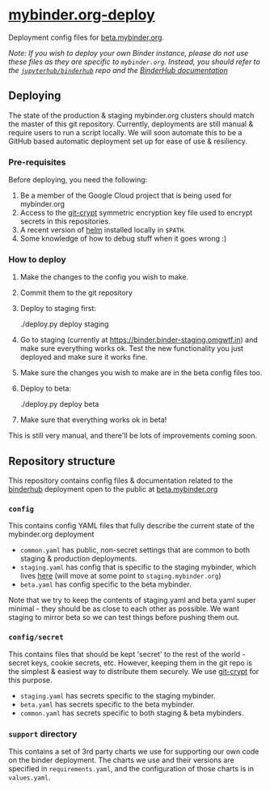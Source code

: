# [mybinder.org-deploy][]

Deployment config files for [beta.mybinder.org](https://beta.mybinder.org).

*Note: If you wish to deploy your own Binder instance, please do not use these
files as they are specific to `mybinder.org`. Instead, you should refer
to the [`jupyterhub/binderhub`][] repo and the [BinderHub documentation][]*

## Deploying

The state of the production & staging mybinder.org clusters should match the
master of this git repository. Currently, deployments are still manual & require
users to run a script locally. We will soon automate this to be a GitHub based
automatic deployment set up for ease of use & resiliency.

### Pre-requisites

Before deploying, you need the following:

1. Be a member of the Google Cloud project that is being used for mybinder.org
2. Access to the [git-crypt](https://github.com/AGWA/git-crypt) symmetric
   encryption key file used to encrypt secrets in this repositories.
3. A recent version of [helm](https://helm.sh/) installed locally in `$PATH`.
4. Some knowledge of how to debug stuff when it goes wrong :)

### How to deploy

1. Make the changes to the config you wish to make.
2. Commit them to the git repository
3. Deploy to staging first:

   ./deploy.py deploy staging

4. Go to staging (currently at https://binder.binder-staging.omgwtf.in) and make sure
   everything works ok. Test the new functionality you just deployed and make sure
   it works fine.
5. Make sure the changes you wish to make are in the beta config files too.
6. Deploy to beta:

   ./deploy.py deploy beta

7. Make sure that everything works ok in beta!

This is still very manual, and there'll be lots of improvements coming soon.

## Repository structure

This repository contains config files & documentation related to the
[binderhub](https://github.com/jupyterhub/binderhub) deployment open to the
public at [beta.mybinder.org](https://beta.mybinder.org)

### `config`

This contains config YAML files that fully describe the current state of the
mybinder.org deployment

- `common.yaml` has public, non-secret settings that are common to both
  staging & production deployments.
- `staging.yaml` has config that is specific to the staging mybinder, which
  lives [here](https://binder.binder-staging.omgwtf.in/) (will move at some
  point to `staging.mybinder.org`)
- `beta.yaml` has config specific to the beta mybinder.

Note that we try to keep the contents of staging.yaml and beta.yaml super minimal -
they should be as close to each other as possible. We want staging to mirror beta
so we can test things before pushing them out.

### `config/secret`

This contains files that should be kept 'secret' to the rest of the world - secret
keys, cookie secrets, etc. However, keeping them in the git repo is the simplest &
easiest way to distribute them securely. We use [git-crypt](https://github.com/AGWA/git-crypt)
for this purpose.

- `staging.yaml` has secrets specific to the staging mybinder.
- `beta.yaml` has secrets specific to the beta mybinder.
- `common.yaml` has secrets specific to both staging & beta mybinders.

### `support` directory

This contains a set of 3rd party charts we use for supporting our own code
on the binder deployment. The charts we use and their versions are specified
in `requirements.yaml`, and the configuration of those charts is in
`values.yaml`.

[mybinder.org-deploy]: https://github.com/jupyterhub/mybinder.org-deploy
[BinderHub documentation]: https://binderhub.readthedocs.io/en/latest/
[`jupyterhub/binderhub`]: https://github.com/jupyterhub/binderhub
